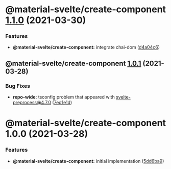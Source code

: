 # @material-svelte/create-component [1.1.0](https://github.com/material-svelte/material-svelte/compare/@material-svelte/create-component@1.0.1...@material-svelte/create-component@1.1.0) (2021-03-30)


### Features

* **@material-svelte/create-component:** integrate chai-dom ([d4a04c6](https://github.com/material-svelte/material-svelte/commit/d4a04c686e12fe166c7b64ec8ad70e418d5e9225))

## @material-svelte/create-component [1.0.1](https://github.com/material-svelte/material-svelte/compare/@material-svelte/create-component@1.0.0...@material-svelte/create-component@1.0.1) (2021-03-28)


### Bug Fixes

* **repo-wide:** tsconfig problem that appeared with svelte-preprocess@4.7.0 ([7ed1e1d](https://github.com/material-svelte/material-svelte/commit/7ed1e1d57e5caf60f39ebd8a67cf0ae0ad28f529))

# @material-svelte/create-component 1.0.0 (2021-03-28)


### Features

* **@material-svelte/create-component:** initial implementation ([5dd6ba9](https://github.com/material-svelte/material-svelte/commit/5dd6ba9f9eef67322fd0f8066aa2744852ab99c1))

